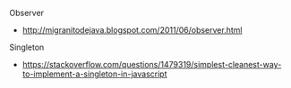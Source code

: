 Observer
- http://migranitodejava.blogspot.com/2011/06/observer.html

Singleton
- https://stackoverflow.com/questions/1479319/simplest-cleanest-way-to-implement-a-singleton-in-javascript
